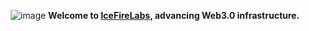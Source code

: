 <p align="center">
<img  alt="image" src="https://github.com/gitsrc/gitsrc/assets/34047788/c7b1df17-836c-4291-8fa5-163b6b941cd3">
    <b>Welcome to <a href="https://icefirelabs.xyz/">IceFireLabs</a>, advancing Web3.0 infrastructure.</b>
</p>

